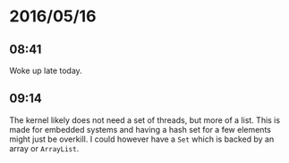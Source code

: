 # 2016/05/16

## 08:41

Woke up late today.

## 09:14

The kernel likely does not need a set of threads, but more of a list. This is
made for embedded systems and having a hash set for a few elements might just
be overkill. I could however have a `Set` which is backed by an array or
`ArrayList`.


